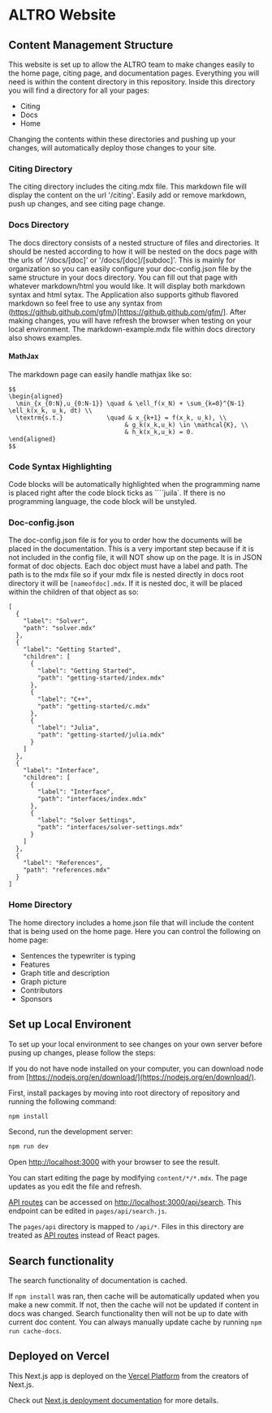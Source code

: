 # ALTRO Website

## Content Management Structure

This website is set up to allow the ALTRO team to make changes easily to the home page, citing page, and documentation pages. Everything you will need is within the content directory in this repository. Inside this directory you will find a directory for all your pages:

- Citing
- Docs
- Home

Changing the contents within these directories and pushing up your changes, will automatically deploy those changes to your site.

### Citing Directory

The citing directory includes the citing.mdx file. This markdown file will display the content on the url '/citing'. Easily add or remove markdown, push up changes, and see citing page change.

### Docs Directory

The docs directory consists of a nested structure of files and directories. It should be nested according to how it will be nested on the docs page with the urls of '/docs/[doc]' or '/docs/[doc]/[subdoc]'. This is mainly for organization so you can easily configure your doc-config.json file by the same structure in your docs directory. You can fill out that page with whatever markdown/html you would like. It will display both markdown syntax and html sytax. The Application also supports github flavored markdown so feel free to use any syntax from (https://github.github.com/gfm/)[https://github.github.com/gfm/]. After making changes, you will have refresh the browser when testing on your local environment. The markdown-example.mdx file within docs directory also shows examples.

#### MathJax

The markdown page can easily handle mathjax like so:

```
$$
\begin{aligned}
  \min_{x_{0:N},u_{0:N-1}} \quad & \ell_f(x_N) + \sum_{k=0}^{N-1} \ell_k(x_k, u_k, dt) \\
  \textrm{s.t.}            \quad & x_{k+1} = f(x_k, u_k), \\
                                & g_k(x_k,u_k) \in \mathcal{K}, \\
                                & h_k(x_k,u_k) = 0.
\end{aligned}
$$

```

### Code Syntax Highlighting

Code blocks will be automatically highlighted when the programming name is placed right after the code block ticks as ````juila`. If there is no programming language, the code block will be unstyled.

### Doc-config.json

The doc-config.json file is for you to order how the documents will be placed in the documentation. This is a very important step because if it is not included in the config file, it will NOT show up on the page. It is in JSON format of doc objects. Each doc object must have a label and path. The path is to the mdx file so if your mdx file is nested directly in docs root directory it will be `[nameofdoc].mdx`. If it is nested doc, it will be placed within the children of that object as so:

```
[
  {
    "label": "Solver",
    "path": "solver.mdx"
  },
  {
    "label": "Getting Started",
    "children": [
      {
        "label": "Getting Started",
        "path": "getting-started/index.mdx"
      },
      {
        "label": "C++",
        "path": "getting-started/c.mdx"
      },
      {
        "label": "Julia",
        "path": "getting-started/julia.mdx"
      }
    ]
  },
  {
    "label": "Interface",
    "children": [
      {
        "label": "Interface",
        "path": "interfaces/index.mdx"
      },
      {
        "label": "Solver Settings",
        "path": "interfaces/solver-settings.mdx"
      }
    ]
  },
  {
    "label": "References",
    "path": "references.mdx"
  }
]
```

### Home Directory

The home directory includes a home.json file that will include the content that is being used on the home page. Here you can control the following on home page:

- Sentences the typewriter is typing
- Features
- Graph title and description
- Graph picture
- Contributors
- Sponsors

## Set up Local Environent

To set up your local environment to see changes on your own server before pusing up changes, please follow the steps:

If you do not have node installed on your computer, you can download node from [https://nodejs.org/en/download/](https://nodejs.org/en/download/).

First, install packages by moving into root directory of repository and running the following command:

```bash
npm install
```

Second, run the development server:

```bash
npm run dev
```

Open [http://localhost:3000](http://localhost:3000) with your browser to see the result.

You can start editing the page by modifying `content/*/*.mdx`. The page updates as you edit the file and refresh.

[API routes](https://nextjs.org/docs/api-routes/introduction) can be accessed on [http://localhost:3000/api/search](http://localhost:3000/api/search). This endpoint can be edited in `pages/api/search.js`.

The `pages/api` directory is mapped to `/api/*`. Files in this directory are treated as [API routes](https://nextjs.org/docs/api-routes/introduction) instead of React pages.

## Search functionality

The search functionality of documentation is cached.

If `npm install` was ran, then cache will be automatically updated when you make a new commit. If not, then the cache will not be updated if content in docs was changed. Search functionality then will not be up to date with current doc content. You can always manually update cache by running `npm run cache-docs`.

## Deployed on Vercel

This Next.js app is deployed on the [Vercel Platform](https://vercel.com/new?utm_medium=default-template&filter=next.js&utm_source=create-next-app&utm_campaign=create-next-app-readme) from the creators of Next.js.

Check out [Next.js deployment documentation](https://nextjs.org/docs/deployment) for more details.

